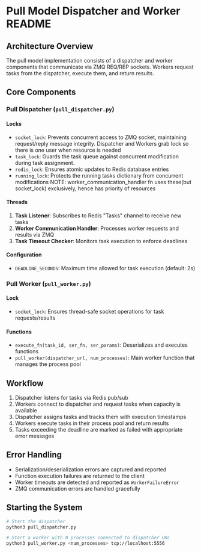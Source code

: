 # Pull Model Dispatcher and Worker README

## Architecture Overview

The pull model implementation consists of a dispatcher and worker components that communicate via ZMQ REQ/REP sockets. Workers request tasks from the dispatcher, execute them, and return results.

## Core Components

### Pull Dispatcher (`pull_dispatcher.py`)

#### Locks
- `socket_lock`: Prevents concurrent access to ZMQ socket, maintaining request/reply message integrity. Dispatcher and Workers grab lock so there is one user when resource is needed
- `task_lock`: Guards the task queue against concurrent modification during task assignment. 
- `redis_lock`: Ensures atomic updates to Redis database entries
- `running_lock`: Protects the running tasks dictionary from concurrent modifications
NOTE: worker_communication_handler fn uses these(but socket_lock) exclusively, hence has priority of resources


#### Threads
1. **Task Listener**: Subscribes to Redis "Tasks" channel to receive new tasks
2. **Worker Communication Handler**: Processes worker requests and results via ZMQ
3. **Task Timeout Checker**: Monitors task execution to enforce deadlines

#### Configuration
- `DEADLINE_SECONDS`: Maximum time allowed for task execution (default: 2s)

### Pull Worker (`pull_worker.py`)

#### Lock
- `socket_lock`: Ensures thread-safe socket operations for task requests/results

#### Functions
- `execute_fn(task_id, ser_fn, ser_params)`: Deserializes and executes functions
- `pull_worker(dispatcher_url, num_processes)`: Main worker function that manages the process pool

## Workflow

1. Dispatcher listens for tasks via Redis pub/sub
2. Workers connect to dispatcher and request tasks when capacity is available
3. Dispatcher assigns tasks and tracks them with execution timestamps
4. Workers execute tasks in their process pool and return results
5. Tasks exceeding the deadline are marked as failed with appropriate error messages

## Error Handling

- Serialization/deserialization errors are captured and reported
- Function execution failures are returned to the client
- Worker timeouts are detected and reported as `WorkerFailureError`
- ZMQ communication errors are handled gracefully

## Starting the System

```bash
# Start the dispatcher
python3 pull_dispatcher.py

# Start a worker with N processes connected to dispatcher URL
python3 pull_worker.py <num_processes> tcp://localhost:5556
```